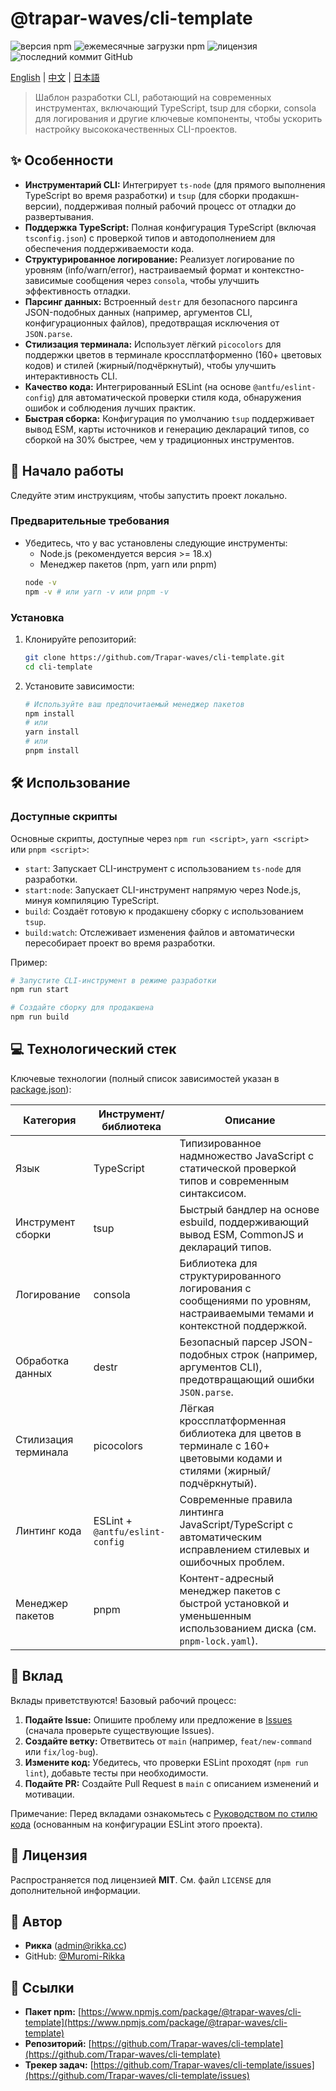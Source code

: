 # @trapar-waves/cli-template

![версия npm](https://img.shields.io/npm/v/@trapar-waves/cli-template)
![ежемесячные загрузки npm](https://img.shields.io/npm/dm/@trapar-waves/cli-template)
![лицензия](https://img.shields.io/badge/license-MIT-green)
![последний коммит GitHub](https://img.shields.io/github/last-commit/Trapar-waves/cli-template)

[English](../README.md) | [中文](README-CN.md) | [日本語](README-JP.md)

> Шаблон разработки CLI, работающий на современных инструментах, включающий TypeScript, tsup для сборки, consola для логирования и другие ключевые компоненты, чтобы ускорить настройку высококачественных CLI-проектов.

## ✨ Особенности

* **Инструментарий CLI:** Интегрирует `ts-node` (для прямого выполнения TypeScript во время разработки) и `tsup` (для сборки продакшн-версии), поддерживая полный рабочий процесс от отладки до развертывания.
* **Поддержка TypeScript:** Полная конфигурация TypeScript (включая `tsconfig.json`) с проверкой типов и автодополнением для обеспечения поддерживаемости кода.
* **Структурированное логирование:** Реализует логирование по уровням (info/warn/error), настраиваемый формат и контекстно-зависимые сообщения через `consola`, чтобы улучшить эффективность отладки.
* **Парсинг данных:** Встроенный `destr` для безопасного парсинга JSON-подобных данных (например, аргументов CLI, конфигурационных файлов), предотвращая исключения от `JSON.parse`.
* **Стилизация терминала:** Использует лёгкий `picocolors` для поддержки цветов в терминале кроссплатформенно (160+ цветовых кодов) и стилей (жирный/подчёркнутый), чтобы улучшить интерактивность CLI.
* **Качество кода:** Интегрированный ESLint (на основе `@antfu/eslint-config`) для автоматической проверки стиля кода, обнаружения ошибок и соблюдения лучших практик.
* **Быстрая сборка:** Конфигурация по умолчанию `tsup` поддерживает вывод ESM, карты источников и генерацию деклараций типов, со сборкой на 30% быстрее, чем у традиционных инструментов.

## 🚀 Начало работы

Следуйте этим инструкциям, чтобы запустить проект локально.

### Предварительные требования

* Убедитесь, что у вас установлены следующие инструменты:
    * Node.js (рекомендуется версия >= 18.x)
    * Менеджер пакетов (npm, yarn или pnpm)
    ```bash
    node -v
    npm -v # или yarn -v или pnpm -v
    ```

### Установка

1. Клонируйте репозиторий:
    ```bash
    git clone https://github.com/Trapar-waves/cli-template.git
    cd cli-template
    ```
2. Установите зависимости:
    ```bash
    # Используйте ваш предпочитаемый менеджер пакетов
    npm install
    # или
    yarn install
    # или
    pnpm install
    ```

## 🛠️ Использование

### Доступные скрипты

Основные скрипты, доступные через `npm run <script>`, `yarn <script>` или `pnpm <script>`:

* `start`: Запускает CLI-инструмент с использованием `ts-node` для разработки.
* `start:node`: Запускает CLI-инструмент напрямую через Node.js, минуя компиляцию TypeScript.
* `build`: Создаёт готовую к продакшену сборку с использованием `tsup`.
* `build:watch`: Отслеживает изменения файлов и автоматически пересобирает проект во время разработки.

Пример:
```bash
# Запустите CLI-инструмент в режиме разработки
npm run start

# Создайте сборку для продакшена
npm run build
```

## 💻 Технологический стек

Ключевые технологии (полный список зависимостей указан в [package.json](package.json)):

| Категория       | Инструмент/библиотека | Описание                                                                 |
|------------------|-----------------------|--------------------------------------------------------------------------|
| Язык            | TypeScript            | Типизированное надмножество JavaScript с статической проверкой типов и современным синтаксисом. |
| Инструмент сборки| tsup                  | Быстрый бандлер на основе esbuild, поддерживающий вывод ESM, CommonJS и деклараций типов. |
| Логирование      | consola               | Библиотека для структурированного логирования с сообщениями по уровням, настраиваемыми темами и контекстной поддержкой. |
| Обработка данных | destr                 | Безопасный парсер JSON-подобных строк (например, аргументов CLI), предотвращающий ошибки `JSON.parse`. |
| Стилизация терминала| picocolors          | Лёгкая кроссплатформенная библиотека для цветов в терминале с 160+ цветовыми кодами и стилями (жирный/подчёркнутый). |
| Линтинг кода     | ESLint + `@antfu/eslint-config` | Современные правила линтинга JavaScript/TypeScript с автоматическим исправлением стилевых и ошибочных проблем. |
| Менеджер пакетов| pnpm                  | Контент-адресный менеджер пакетов с быстрой установкой и уменьшенным использованием диска (см. `pnpm-lock.yaml`). |

## 🤝 Вклад

Вклады приветствуются! Базовый рабочий процесс:

1. **Подайте Issue:** Опишите проблему или предложение в [Issues](https://github.com/Trapar-waves/cli-template/issues) (сначала проверьте существующие Issues).
2. **Создайте ветку:** Ответвитесь от `main` (например, `feat/new-command` или `fix/log-bug`).
3. **Измените код:** Убедитесь, что проверки ESLint проходят (`npm run lint`), добавьте тесты при необходимости.
4. **Подайте PR:** Создайте Pull Request в `main` с описанием изменений и мотивации.

Примечание: Перед вкладами ознакомьтесь с [Руководством по стилю кода](https://github.com/antfu/eslint-config) (основанным на конфигурации ESLint этого проекта).

## 📄 Лицензия

Распространяется под лицензией **MIT**. См. файл `LICENSE` для дополнительной информации.

## 👤 Автор

* **Рикка** ([admin@rikka.cc](mailto:admin@rikka.cc))
* GitHub: [@Muromi-Rikka](https://github.com/Muromi-Rikka)

## 🔗 Ссылки

* **Пакет npm:** [https://www.npmjs.com/package/@trapar-waves/cli-template](https://www.npmjs.com/package/@trapar-waves/cli-template)
* **Репозиторий:** [https://github.com/Trapar-waves/cli-template](https://github.com/Trapar-waves/cli-template)
* **Трекер задач:** [https://github.com/Trapar-waves/cli-template/issues](https://github.com/Trapar-waves/cli-template/issues)

